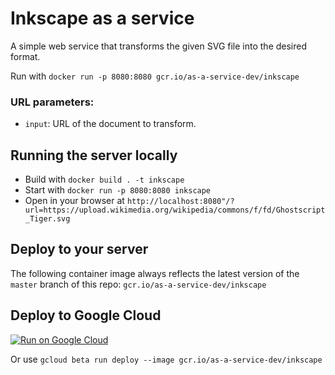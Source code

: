 # Inkscape as a service

A simple web service that transforms the given SVG file into the desired format. 

Run with `docker run -p 8080:8080 gcr.io/as-a-service-dev/inkscape`

### URL parameters:

* `input`: URL of the document to transform.

## Running the server locally

* Build with `docker build . -t inkscape`
* Start with `docker run -p 8080:8080 inkscape`
* Open in your browser at `http://localhost:8080"/?url=https://upload.wikimedia.org/wikipedia/commons/f/fd/Ghostscript_Tiger.svg`

## Deploy to your server

The following container image always reflects the latest version of the `master` branch of this repo: `gcr.io/as-a-service-dev/inkscape`

## Deploy to Google Cloud

[![Run on Google Cloud](https://storage.googleapis.com/cloudrun/button.svg)](https://deploy.cloud.run)

Or use `gcloud beta run deploy --image gcr.io/as-a-service-dev/inkscape`
